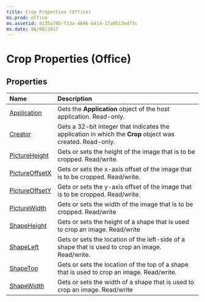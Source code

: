 ```yaml
---
title: Crop Properties (Office)
ms.prod: office
ms.assetid: d135a705-f13a-4896-b414-1fa0513ed73c
ms.date: 06/08/2017
---
```



# Crop Properties (Office)

## Properties



|**Name**|**Description**|
|:-----|:-----|
|[Application](crop-application-property-office.md)|Gets the  **Application** object of the host application. Read-only.|
|[Creator](crop-creator-property-office.md)|Gets a 32-bit integer that indicates the application in which the  **Crop** object was created. Read-only.|
|[PictureHeight](crop-pictureheight-property-office.md)|Gets or sets the height of the image that is to be cropped. Read/write.|
|[PictureOffsetX](crop-pictureoffsetx-property-office.md)|Gets or sets the x-axis offset of the image that is to be cropped. Read/write.|
|[PictureOffsetY](crop-pictureoffsety-property-office.md)|Gets or sets the y-axis offset of the image that is to be cropped. Read/write.|
|[PictureWidth](crop-picturewidth-property-office.md)|Gets or sets the width of the image that is to be cropped. Read/write|
|[ShapeHeight](crop-shapeheight-property-office.md)|Gets or sets the height of a shape that is used to crop an image. Read/write|
|[ShapeLeft](crop-shapeleft-property-office.md)|Gets or sets the location of the left-side of a shape that is used to crop an image. Read/write.|
|[ShapeTop](crop-shapetop-property-office.md)|Gets or sets the location of the top of a shape that is used to crop an image. Read/write.|
|[ShapeWidth](crop-shapewidth-property-office.md)|Gets or sets the width of a shape that is used to crop an image. Read/write|

